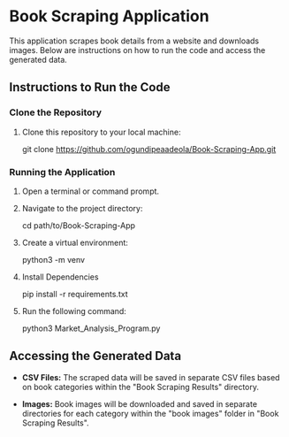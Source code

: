 # Book Scraping Application

This application scrapes book details from a website and downloads images. Below are instructions 
on how to run the code and access the generated data.

## Instructions to Run the Code

### Clone the Repository

1. Clone this repository to your local machine:
   
   git clone https://github.com/ogundipeaadeola/Book-Scraping-App.git

### Running the Application

1. Open a terminal or command prompt.
2. Navigate to the project directory:
  
   cd path/to/Book-Scraping-App
3. Create a virtual environment:

   python3 -m venv <environment name>
4. Install Dependencies
   
   pip install -r requirements.txt
5. Run the following command:
   
   python3 Market_Analysis_Program.py

## Accessing the Generated Data

- **CSV Files:** The scraped data will be saved in separate CSV files based on book categories 
within the "Book Scraping Results" directory.

- **Images:** Book images will be downloaded and saved in separate directories for each category 
within the "book images" folder in "Book Scraping Results".
  

